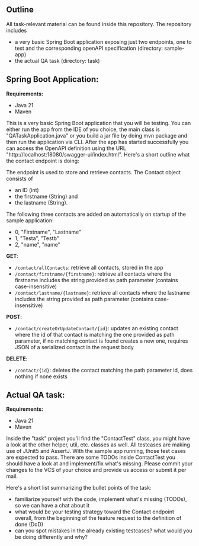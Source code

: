 ## Outline

All task-relevant material can be found inside this repository. The repository includes
- a very basic Spring Boot application exposing just two endpoints, one to test and the corresponding openAPI specification (directory: sample-app)
- the actual QA task (directory: task)

## Spring Boot Application:

**Requirements:**
- Java 21
- Maven

This is a very basic Spring Boot application that you will be testing. You can either run the app from the IDE of you choice, the main class is "QATaskApplication.java" or you build a jar file by doing mvn package and then run the application via CLI. 
After the app has started successfully you can access the OpenAPI definition using the URL "http://localhost:18080/swagger-ui/index.html".
Here's a short outline what the contact endpoint is doing:

The endpoint is used to store and retrieve contacts. The Contact object consists of
- an ID (int)
- the firstname (String) and
- the lastname (String).

The following three contacts are added on automatically on startup of the sample application:

- 0, "Firstname", "Lastname"
- 1, "Testa", "Testb"
- 2, "name", "name"

**GET**:
- `/contact/allContacts`: retrieve all contacts, stored in the app
- `/contact/firstname/{firstname}`: retrieve all contacts where the firstname includes the string provided as path parameter (contains case-insensitive)
- `/contact/lastname/{lastname}`: retrieve all contacts where the lastname includes the string provided as path parameter (contains case-insensitive)

**POST**:
- `/contact/createOrUpdateContact/{id}`: updates an existing contact where the id of that contact is matching the one provided as path parameter, if no matching contact is found creates a new one, requires JSON of a serialized contact in the request body

**DELETE**:
- `/contact/{id}`: deletes the contact matching the path parameter id, does nothing if none exists


## Actual QA task:

**Requirements:**
- Java 21
- Maven

Inside the "task" project you'll find the "ContactTest" class, you might have a look at the
other helper, util, etc. classes as well. All testcases are making use of JUnit5 and AssertJ. With
the sample app running, those test cases are expected to pass. There are some TODOs inside
ContactTest you should have a look at and implement/fix what's missing. Please commit your changes 
to the VCS of your choice and provide us access or submit it per mail.

Here's a short list summarizing the bullet points of the task:
- familiarize yourself with the code, implement what's missing (TODOs), so we can have a chat about it
- what would be your testing strategy toward the Contact endpoint overall, from the beginning of the feature request to the definition of done (DoD)
- can you spot mistakes in the already existing testcases? what would you be doing differently and why?
